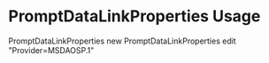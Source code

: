 ﻿# PromptDataLinkProperties Usage

PromptDataLinkProperties new
PromptDataLinkProperties edit "Provider=MSDAOSP.1"
